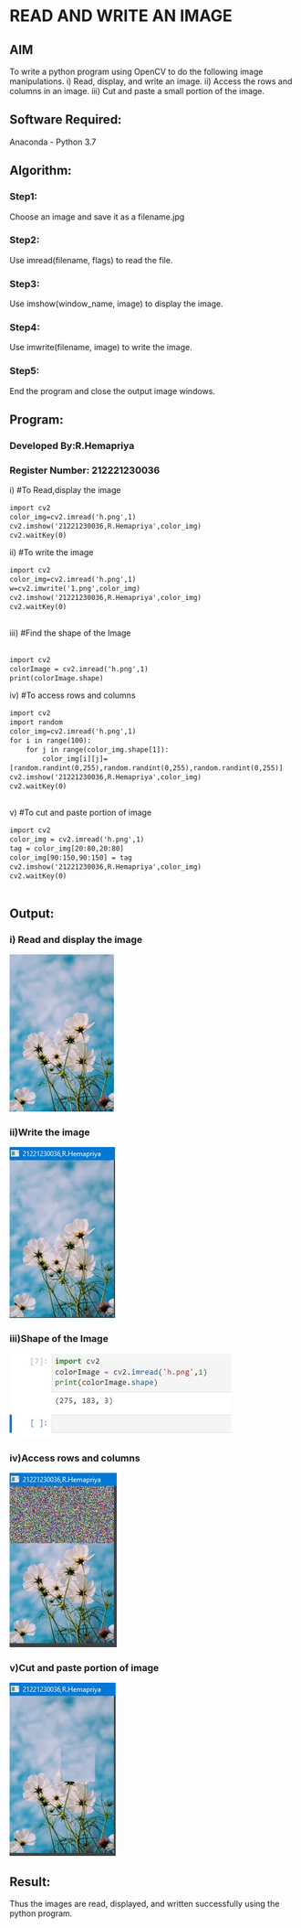 # READ AND WRITE AN IMAGE
## AIM
To write a python program using OpenCV to do the following image manipulations.
i) Read, display, and write an image.
ii) Access the rows and columns in an image.
iii) Cut and paste a small portion of the image.

## Software Required:
Anaconda - Python 3.7
## Algorithm:
### Step1:
Choose an image and save it as a filename.jpg
### Step2:
Use imread(filename, flags) to read the file.
### Step3:
Use imshow(window_name, image) to display the image.
### Step4:
Use imwrite(filename, image) to write the image.
### Step5:
End the program and close the output image windows.
## Program:
### Developed By:R.Hemapriya
### Register Number: 212221230036
i) #To Read,display the image
```
import cv2
color_img=cv2.imread('h.png',1)
cv2.imshow('21221230036,R.Hemapriya',color_img)
cv2.waitKey(0)

```
ii) #To write the image
```
import cv2
color_img=cv2.imread('h.png',1)
w=cv2.imwrite('1.png',color_img)
cv2.imshow('21221230036,R.Hemapriya',color_img)
cv2.waitKey(0)


```
iii) #Find the shape of the Image
```python3

import cv2
colorImage = cv2.imread('h.png',1)
print(colorImage.shape)

```
iv) #To access rows and columns

```python3
import cv2
import random
color_img=cv2.imread('h.png',1)
for i in range(100):
    for j in range(color_img.shape[1]):
        color_img[i][j]=[random.randint(0,255),random.randint(0,255),random.randint(0,255)]
cv2.imshow('21221230036,R.Hemapriya',color_img)
cv2.waitKey(0)


```
v) #To cut and paste portion of image
```python3
import cv2
color_img = cv2.imread('h.png',1)
tag = color_img[20:80,20:80]
color_img[90:150,90:150] = tag
cv2.imshow('21221230036,R.Hemapriya',color_img)
cv2.waitKey(0)


```

## Output:

### i) Read and display the image
![output](https://github.com/Hemapriya-2004/Read-and-Write-Image/blob/main/h.jpg?raw=true)

### ii)Write the image

![output](https://github.com/Hemapriya-2004/Read-and-Write-Image/blob/main/h2.JPG?raw=true)

### iii)Shape of the Image

![output](https://github.com/Hemapriya-2004/Read-and-Write-Image/blob/main/h3.JPG?raw=true)

### iv)Access rows and columns
![output](https://github.com/Hemapriya-2004/Read-and-Write-Image/blob/main/h4.JPG?raw=true)

### v)Cut and paste portion of image
![output](https://github.com/Hemapriya-2004/Read-and-Write-Image/blob/main/h5.JPG?raw=true)

## Result:
Thus the images are read, displayed, and written successfully using the python program.


